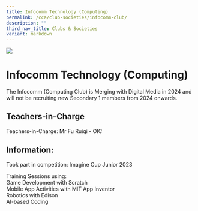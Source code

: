 ```yaml
---
title: Infocomm Technology (Computing)
permalink: /cca/club-societies/infocomm-club/
description: ""
third_nav_title: Clubs & Societies
variant: markdown
---
```

![](/images/CCA/infocommclub.jpg)

Infocomm Technology (Computing)
================================

The Infocomm (Computing Club) is Merging with Digital Media in 2024 and will not be recruiting new Secondary 1 members from 2024 onwards.

**Teachers-in-Charge**
----------------------

Teachers-in-Charge: Mr Fu Ruiqi - OIC

**Information:**
----------------
Took part in competition: Imagine Cup Junior 2023

Training Sessions using: <br>
Game Development with Scratch <br>
Mobile App Activities with MIT App Inventor <br>
Robotics with Edison <br>
AI-based Coding

